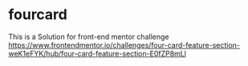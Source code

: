# fourcard
This is a Solution for front-end mentor challenge https://www.frontendmentor.io/challenges/four-card-feature-section-weK1eFYK/hub/four-card-feature-section-E0fZP8mLl
